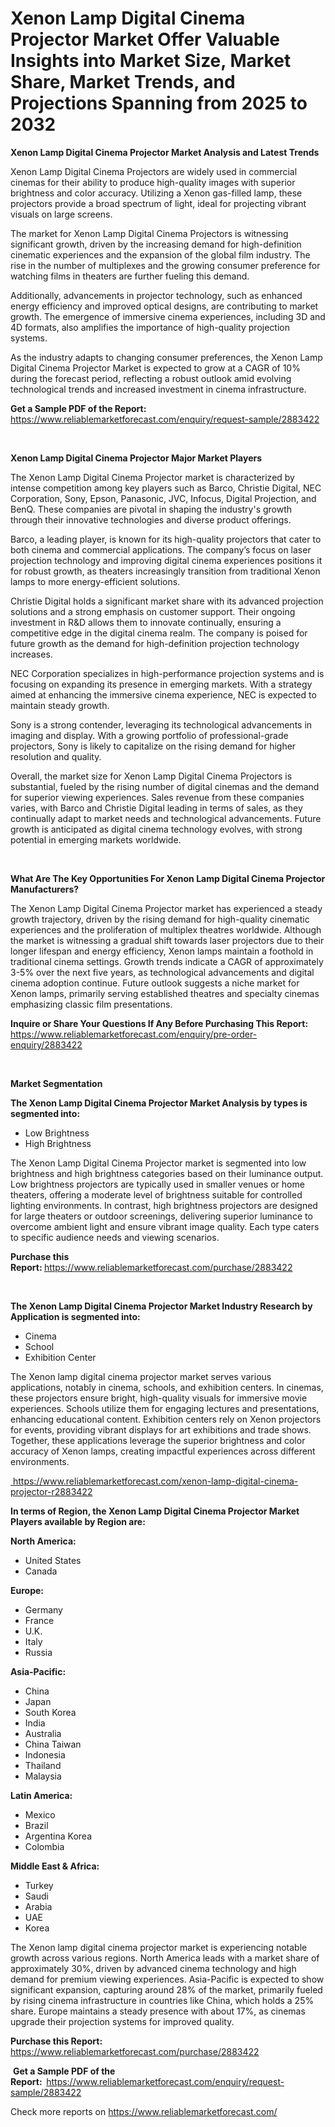 <p><h1>Xenon Lamp Digital Cinema Projector Market Offer Valuable Insights into Market Size, Market Share, Market Trends, and Projections Spanning from 2025 to 2032</h1></p><p><strong>Xenon Lamp Digital Cinema Projector Market Analysis and Latest Trends</strong></p>
<p><p>Xenon Lamp Digital Cinema Projectors are widely used in commercial cinemas for their ability to produce high-quality images with superior brightness and color accuracy. Utilizing a Xenon gas-filled lamp, these projectors provide a broad spectrum of light, ideal for projecting vibrant visuals on large screens. </p><p>The market for Xenon Lamp Digital Cinema Projectors is witnessing significant growth, driven by the increasing demand for high-definition cinematic experiences and the expansion of the global film industry. The rise in the number of multiplexes and the growing consumer preference for watching films in theaters are further fueling this demand. </p><p>Additionally, advancements in projector technology, such as enhanced energy efficiency and improved optical designs, are contributing to market growth. The emergence of immersive cinema experiences, including 3D and 4D formats, also amplifies the importance of high-quality projection systems. </p><p>As the industry adapts to changing consumer preferences, the Xenon Lamp Digital Cinema Projector Market is expected to grow at a CAGR of 10% during the forecast period, reflecting a robust outlook amid evolving technological trends and increased investment in cinema infrastructure.</p></p>
<p><strong>Get a Sample PDF of the Report:&nbsp;</strong> <a href="https://www.reliablemarketforecast.com/enquiry/request-sample/2883422?utm_campaign=2950&utm_medium=2&utm_source=Github&utm_content=ia&utm_term=13032025&utm_id=xenon-lamp-digital-cinema-projector">https://www.reliablemarketforecast.com/enquiry/request-sample/2883422</a></p>
<p>&nbsp;</p>
<p><strong>Xenon Lamp Digital Cinema Projector Major Market Players</strong></p>
<p><p>The Xenon Lamp Digital Cinema Projector market is characterized by intense competition among key players such as Barco, Christie Digital, NEC Corporation, Sony, Epson, Panasonic, JVC, Infocus, Digital Projection, and BenQ. These companies are pivotal in shaping the industry's growth through their innovative technologies and diverse product offerings.</p><p>Barco, a leading player, is known for its high-quality projectors that cater to both cinema and commercial applications. The company’s focus on laser projection technology and improving digital cinema experiences positions it for robust growth, as theaters increasingly transition from traditional Xenon lamps to more energy-efficient solutions.</p><p>Christie Digital holds a significant market share with its advanced projection solutions and a strong emphasis on customer support. Their ongoing investment in R&D allows them to innovate continually, ensuring a competitive edge in the digital cinema realm. The company is poised for future growth as the demand for high-definition projection technology increases.</p><p>NEC Corporation specializes in high-performance projection systems and is focusing on expanding its presence in emerging markets. With a strategy aimed at enhancing the immersive cinema experience, NEC is expected to maintain steady growth.</p><p>Sony is a strong contender, leveraging its technological advancements in imaging and display. With a growing portfolio of professional-grade projectors, Sony is likely to capitalize on the rising demand for higher resolution and quality.</p><p>Overall, the market size for Xenon Lamp Digital Cinema Projectors is substantial, fueled by the rising number of digital cinemas and the demand for superior viewing experiences. Sales revenue from these companies varies, with Barco and Christie Digital leading in terms of sales, as they continually adapt to market needs and technological advancements. Future growth is anticipated as digital cinema technology evolves, with strong potential in emerging markets worldwide.</p></p>
<p>&nbsp;</p>
<p><strong>What Are The Key Opportunities For Xenon Lamp Digital Cinema Projector Manufacturers?</strong></p>
<p><p>The Xenon Lamp Digital Cinema Projector market has experienced a steady growth trajectory, driven by the rising demand for high-quality cinematic experiences and the proliferation of multiplex theatres worldwide. Although the market is witnessing a gradual shift towards laser projectors due to their longer lifespan and energy efficiency, Xenon lamps maintain a foothold in traditional cinema settings. Growth trends indicate a CAGR of approximately 3-5% over the next five years, as technological advancements and digital cinema adoption continue. Future outlook suggests a niche market for Xenon lamps, primarily serving established theatres and specialty cinemas emphasizing classic film presentations.</p></p>
<p><strong>Inquire or Share Your Questions If Any Before Purchasing This Report:</strong> <a href="https://www.reliablemarketforecast.com/enquiry/pre-order-enquiry/2883422?utm_campaign=2950&utm_medium=2&utm_source=Github&utm_content=ia&utm_term=13032025&utm_id=xenon-lamp-digital-cinema-projector">https://www.reliablemarketforecast.com/enquiry/pre-order-enquiry/2883422</a></p>
<p>&nbsp;</p>
<p><strong>Market Segmentation</strong></p>
<p><strong>The Xenon Lamp Digital Cinema Projector Market Analysis by types is segmented into:</strong></p>
<p><ul><li>Low Brightness</li><li>High Brightness</li></ul></p>
<p><p>The Xenon Lamp Digital Cinema Projector market is segmented into low brightness and high brightness categories based on their luminance output. Low brightness projectors are typically used in smaller venues or home theaters, offering a moderate level of brightness suitable for controlled lighting environments. In contrast, high brightness projectors are designed for large theaters or outdoor screenings, delivering superior luminance to overcome ambient light and ensure vibrant image quality. Each type caters to specific audience needs and viewing scenarios.</p></p>
<p><strong>Purchase this Report:&nbsp;</strong><a href="https://www.reliablemarketforecast.com/purchase/2883422?utm_campaign=2950&utm_medium=2&utm_source=Github&utm_content=ia&utm_term=13032025&utm_id=xenon-lamp-digital-cinema-projector">https://www.reliablemarketforecast.com/purchase/2883422</a></p>
<p>&nbsp;</p>
<p><strong>The Xenon Lamp Digital Cinema Projector Market Industry Research by Application is segmented into:</strong></p>
<p><ul><li>Cinema</li><li>School</li><li>Exhibition Center</li></ul></p>
<p><p>The Xenon lamp digital cinema projector market serves various applications, notably in cinema, schools, and exhibition centers. In cinemas, these projectors ensure bright, high-quality visuals for immersive movie experiences. Schools utilize them for engaging lectures and presentations, enhancing educational content. Exhibition centers rely on Xenon projectors for events, providing vibrant displays for art exhibitions and trade shows. Together, these applications leverage the superior brightness and color accuracy of Xenon lamps, creating impactful experiences across different environments.</p></p>
<p><a href="https://www.reliablemarketforecast.com/xenon-lamp-digital-cinema-projector-r2883422?utm_campaign=2950&utm_medium=2&utm_source=Github&utm_content=ia&utm_term=13032025&utm_id=xenon-lamp-digital-cinema-projector">&nbsp;https://www.reliablemarketforecast.com/xenon-lamp-digital-cinema-projector-r2883422</a></p>
<p><strong>In terms of Region, the Xenon Lamp Digital Cinema Projector Market Players available by Region are:</strong></p>
<p>
    <p> <strong> North America: </strong>
        <ul>
            <li>United States</li>
            <li>Canada</li>
        </ul>
        </p> 
    <p> <strong> Europe: </strong>
        <ul>
            <li>Germany</li>
            <li>France</li>
            <li>U.K.</li>
            <li>Italy</li>
            <li>Russia</li>
        </ul>
        </p> 
    <p> <strong> Asia-Pacific: </strong>
        <ul>
            <li>China</li>
            <li>Japan</li>
            <li>South Korea</li>
            <li>India</li>
            <li>Australia</li>
            <li>China Taiwan</li>
            <li>Indonesia</li>
            <li>Thailand</li>
            <li>Malaysia</li>
        </ul>
        </p> 
    <p> <strong> Latin America: </strong>
        <ul>
            <li>Mexico</li>
            <li>Brazil</li>
            <li>Argentina Korea</li>
            <li>Colombia</li>
        </ul>
        </p> 
    <p> <strong> Middle East & Africa: </strong>
        <ul>
            <li>Turkey</li>
            <li>Saudi</li>
            <li>Arabia</li>
            <li>UAE</li>
            <li>Korea</li>
        </ul>
    </p>
    </p>
<p><p>The Xenon lamp digital cinema projector market is experiencing notable growth across various regions. North America leads with a market share of approximately 30%, driven by advanced cinema technology and high demand for premium viewing experiences. Asia-Pacific is expected to show significant expansion, capturing around 28% of the market, primarily fueled by rising cinema infrastructure in countries like China, which holds a 25% share. Europe maintains a steady presence with about 17%, as cinemas upgrade their projection systems for improved quality.</p></p>
<p><strong>Purchase this Report: </strong><a href="https://www.reliablemarketforecast.com/purchase/2883422?utm_campaign=2950&utm_medium=2&utm_source=Github&utm_content=ia&utm_term=13032025&utm_id=xenon-lamp-digital-cinema-projector">https://www.reliablemarketforecast.com/purchase/2883422</a></p>
<p>&nbsp;<strong>Get a Sample PDF of the Report:&nbsp;&nbsp;</strong><a href="https://www.reliablemarketforecast.com/enquiry/request-sample/2883422?utm_campaign=2950&utm_medium=2&utm_source=Github&utm_content=ia&utm_term=13032025&utm_id=xenon-lamp-digital-cinema-projector">https://www.reliablemarketforecast.com/enquiry/request-sample/2883422</a></p>
<p><strong></strong></p>
<p>Check more reports on <a href="https://www.reliablemarketforecast.com/?utm_campaign=2950&utm_medium=2&utm_source=Github&utm_content=ia&utm_term=13032025&utm_id=xenon-lamp-digital-cinema-projector">https://www.reliablemarketforecast.com/</a></p>